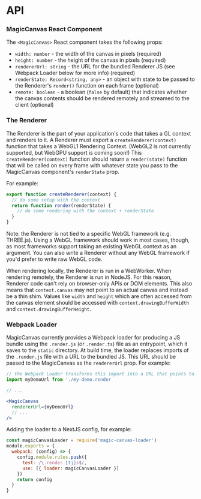 # API

### MagicCanvas React Component

The `<MagicCanvas>` React component takes the following props:

- `width: number` - the width of the canvas in pixels (required)
- `height: number` - the height of the canvas in pixels (required)
- `rendererUrl: string` - the URL for the bundled Renderer JS (see Webpack Loader below for more info) (required)
- `renderState: Record<string, any>` - an object with state to be passed to the Renderer's `render()` function on each frame (optional)
- `remote: boolean` - a boolean (`false` by default) that indicates whether the canvas contents should be rendered remotely and streamed to the client (optional)


### The Renderer

The Renderer is the part of your application's code that takes a GL context and renders to it. A Renderer must export a `createRenderer(context)` function that takes a WebGL1 Rendering Context. (WebGL2 is not currently supported, but WebGPU support is coming soon!) This `createRenderer(context)` function should return a `render(state)` function that will be called on every frame with whatever state you pass to the MagicCanvas component's `renderState` prop.

For example:

```js
export function createRenderer(context) {
  // do some setup with the context
  return function render(renderState) {
    // do some rendering with the context + renderState
  }
}
```

Note: the Renderer is not tied to a specific WebGL framework (e.g. THREE.js). Using a WebGL framework should work in most cases, though, as most frameworks support taking an existing WebGL context as an argument. You can also write a Renderer without any WebGL framework if you'd prefer to write raw WebGL code.

When rendering locally, the Renderer is run in a WebWorker. When rendering remotely, the Renderer is run in NodeJS. For this reason, Renderer code can't rely on browser-only APIs or DOM elements. This also means that `context.canvas` may not point to an actual canvas and instead be a thin shim. Values like `width` and `height` which are often accessed from the canvas element should be accessed with `context.drawingBufferWidth` and `context.drawingBufferHeight`.


### Webpack Loader

MagicCanvas currently provides a Webpack loader for producing a JS bundle using the `.render.js` (or `.render.ts`) file as an entrypoint, which it saves to the `static` directory. At build time, the loader replaces imports of the `.render.js` file with a URL to the bundled JS. This URL should be passed to the MagicCanvas as the `rendererUrl` prop. For example:

```jsx
// the Webpack Loader transforms this import into a URL that points to the bundled render.js file
import myDemoUrl from './my-demo.render

// ...

<MagicCanvas
  rendererUrl={myDemoUrl}
  // ...
/>
```

Adding the loader to a NextJS config, for example:

```js
const magicCanvasLoader = require('magic-canvas-loader')
module.exports = {
  webpack: (config) => {
    config.module.rules.push({
      test: /\.render.[tj]s$/,
      use: [{ loader: magicCanvasLoader }]
    })
    return config
  }
}
```
